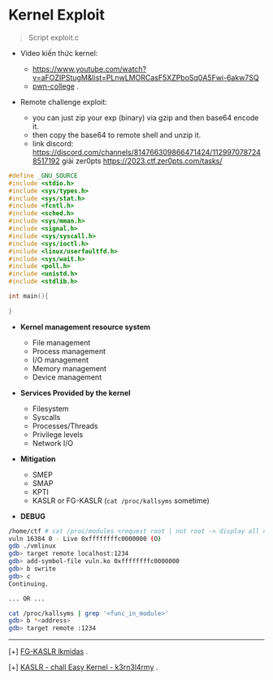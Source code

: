 # Kernel Exploit 
>Script exploit.c

- Video kiến thức kernel:
	* https://www.youtube.com/watch?v=aFOZIPStugM&list=PLnwLMORCasF5XZPboSq0A5Fwi-6akw7SQ
 	* [pwn-college](https://www.youtube.com/watch?v=j0I2AakUAxk&list=PL-ymxv0nOtqowTpJEW4XTiGQYx6iwa6og) .

- Remote challenge exploit:
  	* you can just zip your exp (binary) via gzip and then base64 encode it.
	* then copy the base64 to remote shell and unzip it.
	* link discord: https://discord.com/channels/814766309866471424/1129970787248517192 giải zer0pts https://2023.ctf.zer0pts.com/tasks/
```c
#define _GNU_SOURCE
#include <stdio.h>
#include <sys/types.h>
#include <sys/stat.h>
#include <fcntl.h>
#include <sched.h>
#include <sys/mman.h>
#include <signal.h>
#include <sys/syscall.h>
#include <sys/ioctl.h>
#include <linux/userfaultfd.h>
#include <sys/wait.h>
#include <poll.h>
#include <unistd.h>
#include <stdlib.h>

int main(){
	
}
```

- __Kernel management resource system__
	* File management 
	* Process management
	* I/O management 
	* Memory management 
	* Device management

- __Services Provided by the kernel__

	* Filesystem
	* Syscalls
	* Processes/Threads
	* Privilege levels
	* Network I/O

- __Mitigation__
	* SMEP
	* SMAP
	* KPTI
	* KASLR or FG-KASLR (`cat /proc/kallsyms` sometime)
	
- __DEBUG__
```bash
/home/ctf # cat /proc/modules <request root | not root -> display all null>
vuln 16384 0 - Live 0xffffffffc0000000 (O)
gdb ./vmlinux
gdb> target remote localhost:1234
gdb> add-symbol-file vuln.ko 0xffffffffc0000000
gdb> b swrite
gdb> c
Continuing.

... OR ...

cat /proc/kallsyms | grep '<func_in_module>'
gdb> b *<address>
gdb> target remote :1234
```


------------------------------------------------------------------------

[+] [FG-KASLR lkmidas](https://lkmidas.github.io/posts/20210205-linux-kernel-pwn-part-3/#about-kaslr-and-fg-kaslr) .

[+] [KASLR - chall Easy Kernel - k3rn3l4rmy](https://ctftime.org/writeup/31392) . 

 

